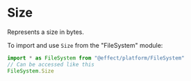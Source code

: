 # Size

Represents a size in bytes.

To import and use `Size` from the "FileSystem" module:

```ts
import * as FileSystem from "@effect/platform/FileSystem"
// Can be accessed like this
FileSystem.Size
```
